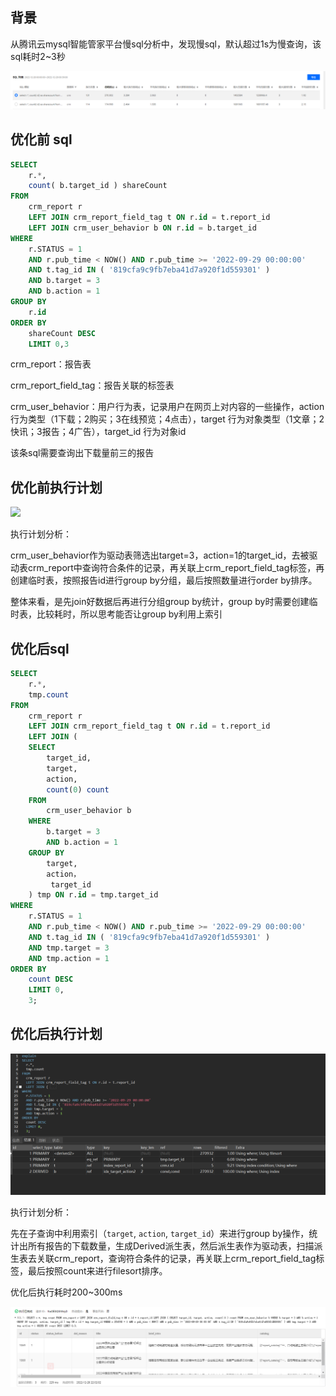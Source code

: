 ## 背景

从腾讯云mysql智能管家平台慢sql分析中，发现慢sql，默认超过1s为慢查询，该sql耗时2~3秒

<img src="../images/mysql_20221228211049.png"  />



## 优化前 sql

```sql
SELECT
	r.*,
	count( b.target_id ) shareCount 
FROM
	crm_report r
	LEFT JOIN crm_report_field_tag t ON r.id = t.report_id
	LEFT JOIN crm_user_behavior b ON r.id = b.target_id 
WHERE
	r.STATUS = 1 
	AND r.pub_time < NOW() AND r.pub_time >= '2022-09-29 00:00:00' 
	AND t.tag_id IN ( '819cfa9c9fb7eba41d7a920f1d559301' ) 
	AND b.target = 3 
	AND b.action = 1 
GROUP BY
	r.id 
ORDER BY
	shareCount DESC 
	LIMIT 0,3
```

crm_report：报告表

crm_report_field_tag：报告关联的标签表

crm_user_behavior：用户行为表，记录用户在网页上对内容的一些操作，action 行为类型（1下载；2购买；3在线预览；4点击），target 行为对象类型（1文章；2快讯；3报告；4广告），target_id 行为对象id

该条sql需要查询出下载量前三的报告

## 优化前执行计划

![](C:\iyiou\GitHubRepository\blog\images\mysql_20221228212446.png)

执行计划分析：

crm_user_behavior作为驱动表筛选出target=3，action=1的target_id，去被驱动表crm_report中查询符合条件的记录，再关联上crm_report_field_tag标签，再创建临时表，按照报告id进行group by分组，最后按照数量进行order by排序。

整体来看，是先join好数据后再进行分组group by统计，group by时需要创建临时表，比较耗时，所以思考能否让group by利用上索引

## 优化后sql

```sql
SELECT
	r.*,
	tmp.count 
FROM
	crm_report r
	LEFT JOIN crm_report_field_tag t ON r.id = t.report_id
	LEFT JOIN (
	SELECT
		target_id,
		target,
		action,
		count(0) count 
	FROM
		crm_user_behavior b 
	WHERE
		b.target = 3 
		AND b.action = 1 
	GROUP BY
		target,
		action，
         target_id
	) tmp ON r.id = tmp.target_id 
WHERE
	r.STATUS = 1 
	AND r.pub_time < NOW() AND r.pub_time >= '2022-09-29 00:00:00' 
	AND t.tag_id IN ( '819cfa9c9fb7eba41d7a920f1d559301' ) 
	AND tmp.target = 3 
	AND tmp.action = 1 
ORDER BY
	count DESC 
	LIMIT 0,
	3;
```

## 优化后执行计划

![](../images/mysql_20221228213715.png)

执行计划分析：

先在子查询中利用索引（`target`, `action`, `target_id`）来进行group by操作，统计出所有报告的下载数量，生成Derived派生表，然后派生表作为驱动表，扫描派生表去关联crm_report，查询符合条件的记录，再关联上crm_report_field_tag标签，最后按照count来进行filesort排序。

优化后执行耗时200~300ms

![](../images/mysql_20221228220311.png)
